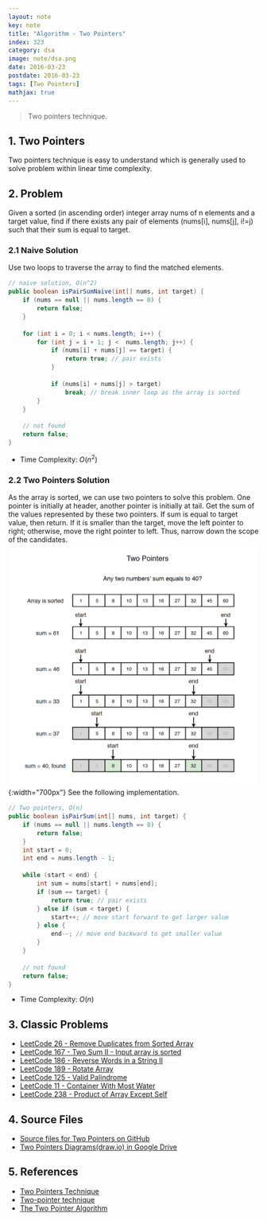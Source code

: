 ```yaml
---
layout: note
key: note
title: "Algorithm - Two Pointers"
index: 323
category: dsa
image: note/dsa.png
date: 2016-03-23
postdate: 2016-03-23
tags: [Two Pointers]
mathjax: true
---
```


> Two pointers technique.

## 1. Two Pointers
Two pointers technique is easy to understand which is generally used to solve problem within linear time complexity.

## 2. Problem
Given a sorted (in ascending order) integer array nums of n elements and a target value, find if there exists any pair of elements (nums[i], nums[j], i!=j) such that their sum is equal to target.
### 2.1 Naive Solution
Use two loops to traverse the array to find the matched elements.
```java
// naive solution, O(n^2)
public boolean isPairSumNaive(int[] nums, int target) {
    if (nums == null || nums.length == 0) {
        return false;
    }

    for (int i = 0; i < nums.length; i++) {
        for (int j = i + 1; j <  nums.length; j++) {
            if (nums[i] + nums[j] == target) {
                return true; // pair exists
            }

            if (nums[i] + nums[j] > target)
                break; // break inner loop as the array is sorted
        }
    }

    // not found
    return false;
}
```
* Time Complexity: $O(n^2)$

### 2.2 Two Pointers Solution
As the array is sorted, we can use two pointers to solve this problem. One pointer is initially at header, another pointer is initially at tail. Get the sum of the values represented by these two pointers. If sum is equal to target value, then return. If it is smaller than the target, move the left pointer to right; otherwise, move the right pointer to left. Thus, narrow down the scope of the candidates.
![image](/public/notes/algorithm-two-pointers/two_pointers.png){:width="700px"}
See the following implementation.
```java
// Two pointers, O(n)
public boolean isPairSum(int[] nums, int target) {
    if (nums == null || nums.length == 0) {
        return false;
    }
    int start = 0;
    int end = nums.length - 1;

    while (start < end) {
        int sum = nums[start] + nums[end];
        if (sum == target) {
            return true; // pair exists
        } else if (sum < target) {
            start++; // move start forward to get larger value
        } else {
            end--; // move end backward to get smaller value
        }
    }

    // not found
    return false;
}
```
* Time Complexity: $O(n)$

## 3. Classic Problems
* [LeetCode 26 - Remove Duplicates from Sorted Array](https://leetcode.com/problems/remove-duplicates-from-sorted-array/)
* [LeetCode 167 - Two Sum II - Input array is sorted](https://leetcode.com/problems/two-sum-ii-input-array-is-sorted/)
* [LeetCode 186 - Reverse Words in a String II](https://leetcode.com/problems/reverse-words-in-a-string-ii/)
* [LeetCode 189 - Rotate Array](https://leetcode.com/problems/rotate-array/)
* [LeetCode 125 - Valid Palindrome](https://leetcode.com/problems/valid-palindrome/)
* [LeetCode 11 - Container With Most Water](https://leetcode.com/problems/container-with-most-water/)
* [LeetCode 238 - Product of Array Except Self](https://leetcode.com/problems/product-of-array-except-self/)

## 4. Source Files
* [Source files for Two Pointers on GitHub](https://github.com/jojozhuang/dsa-java/tree/master/alg-two-pointers)
* [Two Pointers Diagrams(draw.io) in Google Drive](https://drive.google.com/file/d/1T7XqbPqwcxXaaDt2RR9sNAfpe-QlALZU/view?usp=sharing)

## 5. References
* [Two Pointers Technique](https://www.geeksforgeeks.org/two-pointers-technique/)
* [Two-pointer technique](https://leetcode.com/articles/two-pointer-technique/)
* [The Two Pointer Algorithm](https://tp-iiita.quora.com/The-Two-Pointer-Algorithm)
